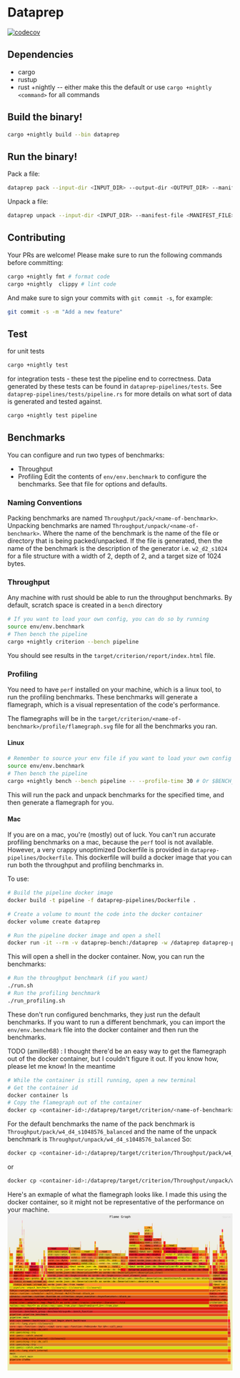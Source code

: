 # Dataprep
[![codecov](https://codecov.io/gh/banyancomputer/dataprep/branch/master/graph/badge.svg?token=LQL6MA4KSI)](https://codecov.io/gh/banyancomputer/dataprep)
## Dependencies
- cargo
- rustup
- rust +nightly -- either make this the default or use `cargo +nightly <command>` for all commands

## Build the binary!
```bash
cargo +nightly build --bin dataprep
```

## Run the binary!
Pack a file:

```bash
dataprep pack --input-dir <INPUT_DIR> --output-dir <OUTPUT_DIR> --manifest-file <MANIFEST_FILE>
```

Unpack a file:

```bash
dataprep unpack --input-dir <INPUT_DIR> --manifest-file <MANIFEST_FILE> --output-dir <OUTPUT_DIR>
```

## Contributing 
Your PRs are welcome! Please make sure to run the following commands before committing:
```bash
cargo +nightly fmt # format code
cargo +nightly  clippy # lint code
```
And make sure to sign your commits with `git commit -s`, for example:
```bash
git commit -s -m "Add a new feature"
```

## Test

for unit tests
```bash
cargo +nightly test
```
for integration tests - these test the pipeline end to correctness. Data generated by these tests can 
be found in `dataprep-pipelines/tests`. See `dataprep-pipelines/tests/pipeline.rs` for more details on what 
sort of data is generated and tested against.
```bash
cargo +nightly test pipeline 
```

## Benchmarks
You can configure and run two types of benchmarks:
- Throughput
- Profiling
Edit the contents of `env/env.benchmark` to configure the benchmarks. See that file for options and defaults.

### Naming Conventions
Packing benchmarks are named `Throughput/pack/<name-of-benchmark>`.
Unpacking benchmarks are named `Throughput/unpack/<name-of-benchmark>`.
Where the name of the benchmark is the name of the file or directory that is being packed/unpacked.
If the file is generated, then the name of the benchmark is the description of the generator i.e. `w2_d2_s1024` for 
a file structure with a width of 2, depth of 2, and a target size of 1024 bytes.

### Throughput
Any machine with rust should be able to run the throughput benchmarks.
By default, scratch space is created in a `bench` directory
```bash
# If you want to load your own config, you can do so by running
source env/env.benchmark
# Then bench the pipeline
cargo +nightly criterion --bench pipeline
```

You should see results in the `target/criterion/report/index.html` file.

### Profiling
You need to have `perf` installed on your machine, which is a linux tool, to run the profiling benchmarks.
These benchmarks will generate a flamegraph, which is a visual representation of the code's performance.

The flamegraphs will be in the `target/criterion/<name-of-benchmark>/profile/flamegraph.svg` file for all the benchmarks you ran.

#### Linux
```bash
# Remember to source your env file if you want to load your own config
source env/env.benchmark
# Then bench the pipeline
cargo +nightly bench --bench pipeline -- --profile-time 30 # Or $BENCH_PROFILER_TIME if that's set
```
This will run the pack and unpack benchmarks for the specified time, and then generate a flamegraph for you.

#### Mac
If you are on a mac, you're (mostly) out of luck. You can't run accurate profiling benchmarks on a mac, because the `perf` tool is not available.
However, a very crappy unoptimized Dockerfile is provided in `dataprep-pipelines/Dockerfile`. This dockerfile will build a docker image that you can run both the throughput and profiling benchmarks in.

To use:
```bash
# Build the pipeline docker image
docker build -t pipeline -f dataprep-pipelines/Dockerfile .
```
```bash
# Create a volume to mount the code into the docker container
docker volume create dataprep
```
```bash
# Run the pipeline docker image and open a shell
docker run -it --rm -v dataprep-bench:/dataprep -w /dataprep dataprep-pipeline
```
This will open a shell in the docker container. Now, you can run the benchmarks:
```bash
# Run the throughput benchmark (if you want)
./run.sh
# Run the profiling benchmark
./run_profiling.sh
```
These don't run configured benchmarks, they just run the default benchmarks. If you want to run a different benchmark, you can import
the `env/env.benchmark` file into the docker container and then run the benchmarks.

TODO (amiller68) : I thought there'd be an easy way to get the flamegraph out of the docker container, but I couldn't figure it out. If you know how, please let me know!
In the meantime
```bash
# While the container is still running, open a new terminal
# Get the container id
docker container ls
# Copy the flamegraph out of the container
docker cp <container-id>:/dataprep/target/criterion/<name-of-benchmark>/profile/flamegraph.svg .
```
For the default benchmarks the name of the pack benchmark is `Throughput/pack/w4_d4_s1048576_balanced`
and the name of the unpack benchmark is `Throughput/unpack/w4_d4_s1048576_balanced`
So:
```bash
docker cp <container-id>:/dataprep/target/criterion/Throughput/pack/w4_d4_s1024_balanced/profile/flamegraph.svg .
```
or
```bash
docker cp <container-id>:/dataprep/target/criterion/Throughput/unpack/w4_d4_s1024_balanced/profile/flamegraph.svg .
```

Here's an exmaple of what the flamegraph looks like. I made this using the docker container, so it might not be representative of the performance on your machine.
![flamegraph](.github/flamegraph.svg)







